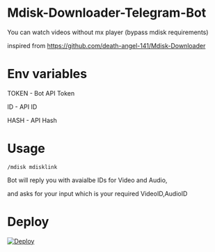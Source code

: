 # Mdisk-Downloader-Telegram-Bot

You can watch videos without mx player (bypass mdisk requirements)

inspired from https://github.com/death-angel-141/Mdisk-Downloader

# Env variables

TOKEN - Bot API Token

ID - API ID

HASH - API Hash

# Usage

```
/mdisk mdisklink
```

Bot will reply you with avaialbe IDs for Video and Audio, 

and asks for your input which is your required VideoID,AudioID

# Deploy


<a href="https://heroku.com/deploy?template=https://github.com/bipinkrish/mdisk-downloader-telegram-bot & env[SLACK_SUBDOMAIN]=testdomain">
  <img src="https://www.herokucdn.com/deploy/button.svg" alt="Deploy">
